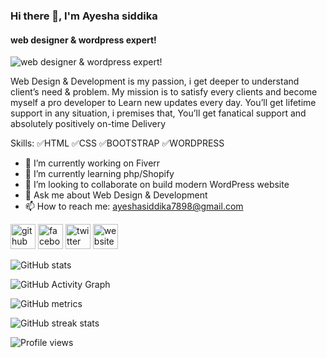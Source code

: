 ### Hi there 👋,  I'm Ayesha siddika
#### web designer & wordpress expert! 
![web designer & wordpress expert! ](https://twitter.com/20Ayeshasiddika/header_photo)

Web Design & Development is my passion, i get deeper to understand client’s need & problem. My mission is to satisfy every clients and become myself a pro developer to Learn new updates every day. You’ll get lifetime support in any situation, i premises that, You’ll get fanatical support and absolutely positively on-time Delivery 

Skills: ✅HTML ✅CSS ✅BOOTSTRAP ✅WORDPRESS

- 🔭 I’m currently working on Fiverr 
- 🌱 I’m currently learning php/Shopify 
- 👯 I’m looking to collaborate on build modern WordPress website  
- 💬 Ask me about Web Design & Development 
- 📫 How to reach me: ayeshasiddika7898@gmail.com 


[<img src='https://cdn.jsdelivr.net/npm/simple-icons@3.0.1/icons/github.svg' alt='github' height='40'>](https://github.com/Ayeshasiddika20)  [<img src='https://cdn.jsdelivr.net/npm/simple-icons@3.0.1/icons/facebook.svg' alt='facebook' height='40'>](https://www.facebook.com/Ayeshasiddika20200)  [<img src='https://cdn.jsdelivr.net/npm/simple-icons@3.0.1/icons/twitter.svg' alt='twitter' height='40'>](https://twitter.com/20Ayeshasiddika)  [<img src='https://cdn.jsdelivr.net/npm/simple-icons@3.0.1/icons/icloud.svg' alt='website' height='40'>](https://ayeshasiddika.online/)  

![GitHub stats](https://github-readme-stats.vercel.app/api?username=Ayeshasiddika20&show_icons=true)  

![GitHub Activity Graph](https://activity-graph.herokuapp.com/graph?username=Ayeshasiddika20)  

![GitHub metrics](https://metrics.lecoq.io/Ayeshasiddika20)  

![GitHub streak stats](https://github-readme-streak-stats.herokuapp.com/?user=Ayeshasiddika20)  

![Profile views](https://gpvc.arturio.dev/Ayeshasiddika20)  
